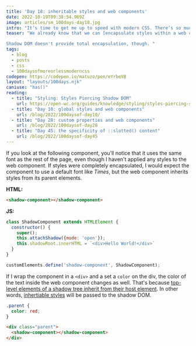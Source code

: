 ```yaml
---
title: 'Day 18: inheritable styles and web components'
date: 2022-10-19T09:38:54.969Z
image: articles/sm_100days-day18.jpg
intro: "It’s time to get me up to speed with modern CSS. There’s so much new in CSS that I know too little about. To change that I’ve started [#100DaysOfMoreOrLessModernCSS](/blog/2022/100-days-of-more-or-less-modern-css/). Why more or less modern CSS? Because some topics will be about cutting-edge features, while other stuff has been around for quite a while already, but I just have little to no experience with it."
teaser: "We already know that we can [encapsulate styles within a web component](/blog/2022/100daysof-day10/) by adding elements along with the styles to the shadow DOM. Global style declarations from outside don’t overwrite styles inside the web component.  

Shadow DOM doesn't provide total encapsulation, though. "
tags:
  - blog
  - posts
  - css
  - 100daysofmoreorlessmoderncss
codepen: https://codepen.io/matuzo/pen/eYrbeVB
layout: "layouts/100days.njk"
caniuse: "has()"
reading:
  - title: "Styling: Styles Piercing Shadow DOM"
    url: https://open-wc.org/guides/knowledge/styling/styles-piercing-shadow-dom/
  - title: "Day 10: global styles and web components"
    url: /blog/2022/100daysof-day10/
  - title: "Day 28: custom properties and web components"
    url: /blog/2022/100daysof-day28
  - title: "Day 45: the specificity of ::slotted() content"
    url: /blog/2022/100daysof-day45
---
```

If you look at the following component, you’ll notice that it uses the same font as the rest of the page, even though I haven't applied any styles to the web component. If styles were completely encapsulated, I would expect the component to use a default font like *Times*, but the web component inherits styles from its parent elements.  

<div class="sample">

<p>
<shadow-component></shadow-component>
</p>
</div>

<p class="code-label"><strong>HTML:</strong></p>

```html
<shadow-component></shadow-component>
```

<p class="code-label"><strong>JS:</strong></p>

```js
class ShadowComponent extends HTMLElement {
  constructor() {
    super();
    this.attachShadow({mode: 'open'});
    this.shadowRoot.innerHTML = `<div>Hello World!</div>`
  }
}

customElements.define('shadow-component', ShadowComponent);
```

<script>
  class ShadowComponent extends HTMLElement {
  constructor() {
    super();
    this.attachShadow({mode: 'open'});
    this.shadowRoot.innerHTML = `<div class="div">Hello World!</div>`
  }
}

customElements.define('shadow-component', ShadowComponent);
</script>

If I wrap the component in a `<div>` and a set a `color` on the div, the color of the text inside the web component changes as well. That's because [top-level elements of a shadow tree inherit from their host element](https://www.w3.org/TR/css-scoping-1/#inheritance). In other words, [inhertiable styles](https://web.dev/learn/css/inheritance/#which-properties-are-inheritable) will be passed to the shadow DOM.

```css
.parent {
  color: red;
}
```

```html
<div class="parent">
  <shadow-component></shadow-component>
</div>
```


<style>
  .parent {
    color: red;
  }
</style>

<div class="sample">
<div class="parent">
  <shadow-component></shadow-component>
</div>
</div>